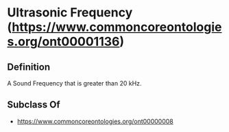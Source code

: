 # Ultrasonic Frequency (https://www.commoncoreontologies.org/ont00001136)

## Definition
A Sound Frequency that is greater than 20 kHz.

## Subclass Of
- https://www.commoncoreontologies.org/ont00000008

